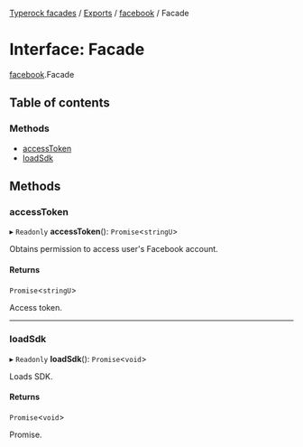 [Typerock facades](../index.md) / [Exports](../modules.md) / [facebook](../modules/facebook.md) / Facade

# Interface: Facade

[facebook](../modules/facebook.md).Facade

## Table of contents

### Methods

- [accessToken](facebook.Facade.md#accesstoken)
- [loadSdk](facebook.Facade.md#loadsdk)

## Methods

### accessToken

▸ `Readonly` **accessToken**(): `Promise`<`stringU`\>

Obtains permission to access user's Facebook account.

#### Returns

`Promise`<`stringU`\>

Access token.

___

### loadSdk

▸ `Readonly` **loadSdk**(): `Promise`<`void`\>

Loads SDK.

#### Returns

`Promise`<`void`\>

Promise.
